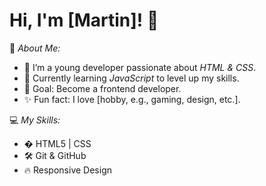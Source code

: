 # Hi, I'm [Martin]! 👋

🌱 *About Me:*
- 🔭 I’m a young developer passionate about *HTML & CSS*.
- 🌱 Currently learning *JavaScript* to level up my skills.
- 🎯 Goal: Become a frontend developer.
- ✨ Fun fact: I love [hobby, e.g., gaming, design, etc.].

💻 *My Skills:*
- � HTML5 | CSS
- 🛠 Git & GitHub
- 🔥 Responsive Design

